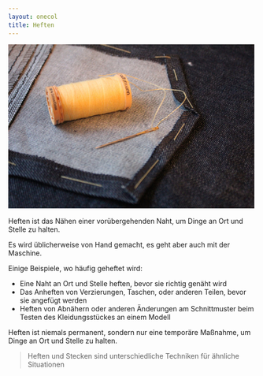 ```yaml
---
layout: onecol
title: Heften
---
```


![Die Form dieser Jeans-Rücktasche ist geheftet bevor die Tasche an das Kleidungsstück abgesteppt wird](basting.jpg)

Heften ist das Nähen einer vorübergehenden Naht, um Dinge an Ort und Stelle zu halten.

Es wird üblicherweise von Hand gemacht, es geht aber auch mit der Maschine.

Einige Beispiele, wo häufig geheftet wird:

-   Eine Naht an Ort und Stelle heften, bevor sie richtig genäht wird
-   Das Anheften von Verzierungen, Taschen, oder anderen Teilen, bevor sie angefügt werden
-   Heften von Abnähern oder anderen Änderungen am Schnittmuster beim Testen des Kleidungsstückes an einem Modell

Heften ist niemals permanent, sondern nur eine temporäre Maßnahme, um Dinge an Ort und Stelle zu halten.

> Heften und Stecken sind unterschiedliche Techniken für ähnliche Situationen

